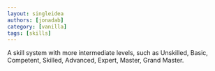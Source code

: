 ```yaml
---
layout: singleidea
authors: [jonadab]
category: [vanilla]
tags: [skills]
---
```

A skill system with more intermediate levels, such as Unskilled, Basic, Competent, Skilled, Advanced, Expert, Master, Grand Master.
